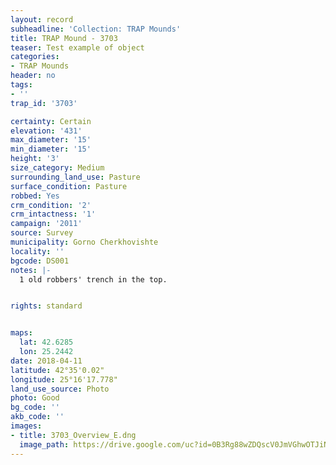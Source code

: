 ```yaml
---
layout: record
subheadline: 'Collection: TRAP Mounds'
title: TRAP Mound - 3703
teaser: Test example of object
categories:
- TRAP Mounds
header: no
tags:
- ''
trap_id: '3703'

certainty: Certain
elevation: '431'
max_diameter: '15'
min_diameter: '15'
height: '3'
size_category: Medium
surrounding_land_use: Pasture
surface_condition: Pasture
robbed: Yes
crm_condition: '2'
crm_intactness: '1'
campaign: '2011'
source: Survey
municipality: Gorno Cherkhovishte
locality: ''
bgcode: DS001
notes: |-
  1 old robbers' trench in the top.


rights: standard


maps:
  lat: 42.6285
  lon: 25.2442
date: 2018-04-11
latitude: 42°35'0.02"
longitude: 25°16'17.778"
land_use_source: Photo
photo: Good
bg_code: ''
akb_code: ''
images:
- title: 3703_Overview_E.dng
  image_path: https://drive.google.com/uc?id=0B3Rg88wZDQscV0JmVGhwOTJiNzA
---
```

